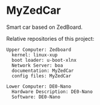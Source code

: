 MyZedCar
========

  Smart car based on ZedBoard.

  Relative repositories of this project:
  
    Upper Computer: Zedboard
      kernel: linux-xup
      boot loader: u-boot-xlnx
      Network Server: boa
      documentation: MyZedCar
      config files: MyZedCar
  
    Lower Computer: DE0-Nano
      Hardware Description: DE0-Nano
      Software: DE0-Nano
    
    
